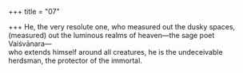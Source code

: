 +++
title = "07"

+++
He, the very resolute one, who measured out the dusky spaces,  
(measured) out the luminous realms of heaven—the sage poet  
Vaiśvānara—  
who extends himself around all creatures, he is the undeceivable  
herdsman, the protector of the immortal.  